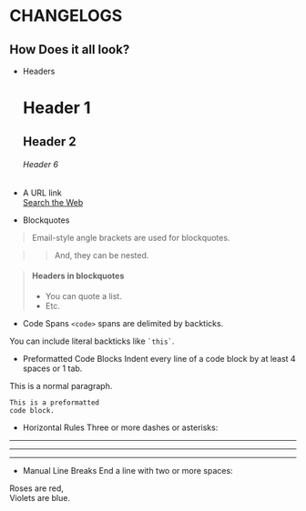 # CHANGELOGS #

## How Does it all look? ##
* Headers
  # Header 1 #

  ## Header 2 ##

  ###### Header 6

* A URL link  
  [Search the Web](http://www.google.com/ "Title=Google")

* Blockquotes
> Email-style angle brackets
> are used for blockquotes.

> > And, they can be nested.

> #### Headers in blockquotes
> 
> * You can quote a list.
> * Etc.

* Code Spans
`<code>` spans are delimited
by backticks.

You can include literal backticks
like `` `this` ``.

* Preformatted Code Blocks
Indent every line of a code block by at least 4 spaces or 1 tab.

This is a normal paragraph.

    This is a preformatted
    code block.

* Horizontal Rules
Three or more dashes or asterisks:

---

* * *

- - - - 

* Manual Line Breaks
End a line with two or more spaces:

Roses are red,   
Violets are blue.
